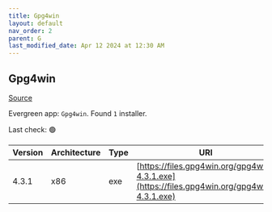```yaml
---
title: Gpg4win
layout: default
nav_order: 2
parent: G
last_modified_date: Apr 12 2024 at 12:30 AM
---
```


## Gpg4win

[Source](https://www.gpg4win.org/)

Evergreen app: `Gpg4win`. Found `1` installer.

Last check: 🟢

| Version | Architecture | Type | URI                                                                                        |
| ------- | ------------ | ---- | ------------------------------------------------------------------------------------------ |
| 4.3.1   | x86          | exe  | [https://files.gpg4win.org/gpg4win-4.3.1.exe](https://files.gpg4win.org/gpg4win-4.3.1.exe) |
